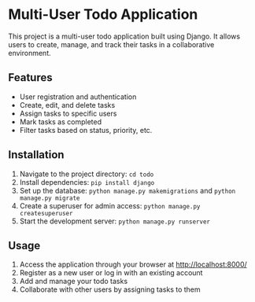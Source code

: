 # Multi-User Todo Application

This project is a multi-user todo application built using Django. It allows users to create, manage, and track their tasks in a collaborative environment.

## Features

- User registration and authentication
- Create, edit, and delete tasks
- Assign tasks to specific users
- Mark tasks as completed
- Filter tasks based on status, priority, etc.

## Installation

1. Navigate to the project directory: `cd todo`
2. Install dependencies: `pip install django`
3. Set up the database: `python manage.py makemigrations` and `python manage.py migrate`
4. Create a superuser for admin access: `python manage.py createsuperuser`
5. Start the development server: `python manage.py runserver`

## Usage

1. Access the application through your browser at [http://localhost:8000/](http://localhost:8000/)
2. Register as a new user or log in with an existing account
3. Add and manage your todo tasks
4. Collaborate with other users by assigning tasks to them
